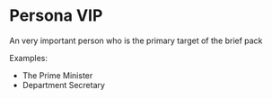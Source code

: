 # Persona VIP 

An very important person who is the primary target of the brief pack

Examples:

- The Prime Minister
- Department Secretary
